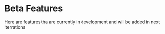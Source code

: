 # Beta Features

Here are features tha are currently in development and will be added in next iterrations
